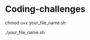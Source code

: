 # Coding-challenges

<!-- using bash/console/terminal -->

<!-- Use this command to give permission to the file  -->
chmod u+x your_file_name.sh
<!-- Use this command to run the example -->
./your_file_name.sh
